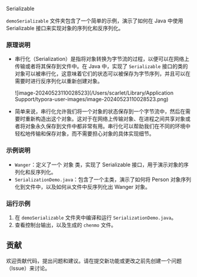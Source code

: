 Serializable 

`demoSerializable` 文件夹包含了一个简单的示例，演示了如何在 Java 中使用 Serializable 接口来实现对象的序列化和反序列化。

### 原理说明

- 串行化（Serialization）是指将对象转换为字节流的过程，以便可以在网络上传输或者将其保存到文件中。在 Java 中，实现了 `Serializable` 接口的类的对象可以被串行化，这意味着它们的状态可以被保存为字节序列，并且可以在需要时进行反序列化以重新创建对象。

  ![image-20240523110028523](/Users/scarlet/Library/Application Support/typora-user-images/image-20240523110028523.png)

- 简单来说，串行化允许我们将一个对象的状态保存到一个字节流中，然后在需要时重新构造出这个对象。这对于在网络上传输对象、在进程之间共享对象或者将对象永久保存到文件中都非常有用。串行化可以帮助我们在不同的环境中轻松地传输和保存对象，而不需要担心对象的具体实现细节。

### 示例说明

- `Wanger`：定义了一个 对象 类，实现了 Serializable 接口，用于演示对象的序列化和反序列化。
- `SerializationDemo.java`：包含了一个主类，演示了如何将 Person 对象序列化到文件中，以及如何从文件中反序列化出 Wanger 对象。

### 运行示例

1. 在 `demoSerializable` 文件夹中编译和运行 `SerializationDemo.java`。
2. 查看控制台输出，以及生成的 `chenmo` 文件。

## 贡献

欢迎贡献代码，提出问题和建议。请在提交新功能或更改之前先创建一个问题（Issue）来讨论。



